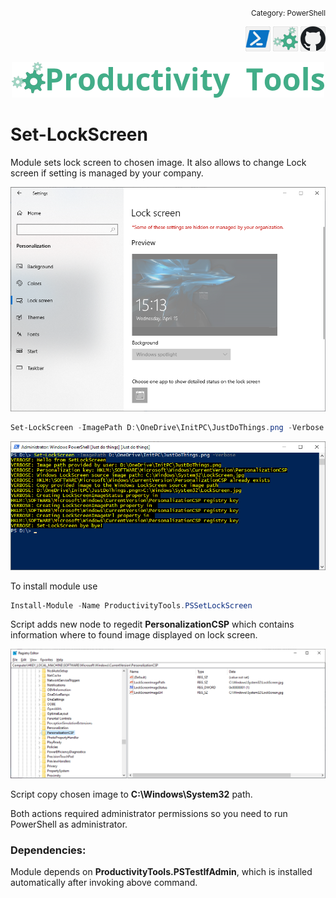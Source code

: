  <p align="right"><small align="right">Category: PowerShell</small></p>
 
 <p align="right">
    <a href="https://www.powershellgallery.com/packages/ProductivityTools.PSSetLockScreen/"><img src="Images/Powershell_border_40px.png" /></a>
    <a href="http://www.productivitytools.tech/sql-commands/"><img src="Images/ProductivityTools_green_40px_2.png" /><a> 
    <a href="https://www.github.com/pwujczyk/ProductivityTools.PSSetLockScreen"><img src="Images/Github_border_40px.png" /></a>
</p>
<p align="center">
    <a href="https://www.powershellgallery.com/packages/ProductivityTools.PSSetLockScreen/">
        <img src="Images/LogoTitle_green_500px.png" />
    </a>
</p>

# Set-LockScreen
Module sets lock screen to chosen image. It also allows to change Lock screen if setting is managed by your company.

<!--more-->
![Lock screen](Images/LockScreen.png)

```powershell
Set-LockScreen -ImagePath D:\OneDrive\InitPC\JustDoThings.png -Verbose
```
![Lock screen](Images/Powershell.png)

To install module use 

```powershell
Install-Module -Name ProductivityTools.PSSetLockScreen
```

Script adds new node to regedit **PersonalizationCSP** which contains information where to found image displayed on lock screen.

![Lock screen](Images/Regedit.png)

Script copy chosen image to **C:\Windows\System32** path.

Both actions required administrator permissions so you need to run PowerShell as administrator. 

### Dependencies:

Module depends on **ProductivityTools.PSTestIfAdmin**, which is installed automatically after invoking above command. 